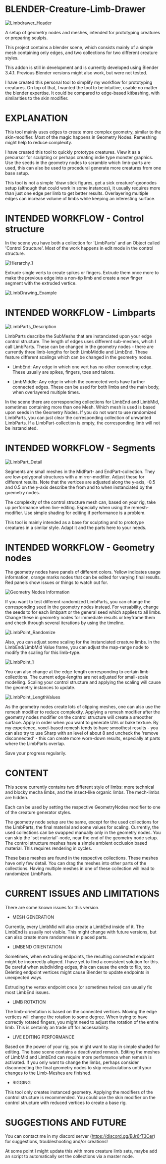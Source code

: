 # BLENDER-Creature-Limb-Drawer
![Limbdrawer_Header](https://user-images.githubusercontent.com/18192380/217829911-5eef2db8-1471-43b6-9941-7378dec11d2a.png)

A setup of geometry nodes and meshes, intended for prototyping creatures or preparing sculpts.

This project contains a blender scene, which consists mainly of a simple mesh containing only edges, and two collections for two different creature styles.

This addon is still in development and is currently developed using Blender 3.4.1. Previous Blender versions might also work, but were not tested.

I have created this personal tool to simplify my workflow for prototyping creatures. On top of that, I wanted the tool to be intuitive, usable no matter the blender expertise.
It could be compared to edge-based kitbashing, with similarities to the skin modifier.

# EXPLANATION

This tool mainly uses edges to create more complex geometry, similar to the skin-modifier.
Most of the magic happens in Geometry Nodes. Remeshing might help to reduce complexity.

I have created this tool to quickly prototype creatures. View it as a precursor for sculpting or perhaps creating indie type monster graphics.
Use the seeds in the geometry nodes to scramble which limb-parts are used, this can also be used to procedural generate more creatures from one base setup.

This tool is not a simple 'draw stick figures, get a sick creature'-geonodes setup (although that could work in some instances), it usually requires more than just one edge per limb to get better results. 
Overlayering multiple edges can increase volume of limbs while keeping an interesting surface.

# INTENDED WORKFLOW - Control structure

In the scene you have both a collection for 'LimbParts' and an Object called 'Control Structure'.
Most of the work happens in edit mode in the control structure.

![Hierarchy_1](https://user-images.githubusercontent.com/18192380/217834910-7ba84abb-3a1a-4c0e-ac35-62000789af4b.png)

Extrude single verts to create spikes or fingers. Extrude them once more to make the previous edge into a non-tip limb and create a new finger segment with the extruded vertice. 

![LimbDrawing_Example](https://user-images.githubusercontent.com/18192380/217837337-79f60028-bbc8-4bca-ad4e-a002dff970c2.png)

# INTENDED WORKFLOW - Limbparts

![LimbParts_Description](https://user-images.githubusercontent.com/18192380/217838260-c02895d8-7459-4832-9d83-1615be2c964c.png)

LimbParts describe the SubMeshs that are instanciated upon your edge control structure.
The length of edges uses different sub-meshes, which I call LimbParts. These can be changed in the geometry nodes - there are currently three limb-lengths for both LimbMiddle and LimbEnd. These feature different scalings which can be changed in the geometry nodes.

- LimbEnd: Any edge in which one vert has no other connecting edge. These usually are spikes, fingers, toes and talons.

- LimbMiddle: Any edge in which the connected verts have further connected edges. These can be used for both limbs and the main body, when overlayered multiple times.

In the scene there are corresponding collections for LimbEnd and LimbMid, sometimes containing more than one Mesh. 
Which mesh is used is based upon seeds in the Geometry Nodes. 
If you do not want to use randomized LimbParts, you can just clear the corresponding collection of unwanted LimbParts. If a LimbPart-collection is empty, the corresponding limb will not be instanciated.

# INTENDED WORKFLOW - Segments

![LimbPart_Detail](https://user-images.githubusercontent.com/18192380/217841709-7e35358b-f534-41df-adbc-9d34e0cea3d0.png)

Segments are small meshes in the MidPart- and EndPart-collection. They are low-polygonal structures with a mirror-modifier. Adjust these for different results. Note that the vertices are adjusted along the y-axis, -0.5 and 0.5 on the y-axis describe the from and to when instanciated by the goemetry nodes.

The complexity of the control structure mesh can, based on your rig, take up performance when live-editing. Especially when using the remesh-modifier.
Use simple shading for editing if performance is a problem.

This tool is mainly intended as a base for sculpting and to prototype creatures in a similar style. Adapt it and the parts here to your needs.

# INTENDED WORKFLOW - Geometry nodes

The geometry nodes have panels of different colors. Yellow indicates usage information, orange marks nodes that can be edited for varying final results. Red panels show issues or things to watch out for.

![Geometry Nodes Information](https://user-images.githubusercontent.com/18192380/217843049-99a5eee2-2ddf-4f22-8b65-5014348b37e3.png)

If you want to test different randomized LimbParts, you can change the corresponding seed in the geometry nodes instead. 
For versability, change the seeds to for each limbpart or the general seed which applies to all limbs. Change these in geometry nodes for immediate results or keyframe them and check through several iterations by using the timeline. 

![LimbPoint_Randomize](https://user-images.githubusercontent.com/18192380/217842118-998672d0-92cf-4e3f-8da9-4df2ff4f619a.png)

Also, you can adjust some scaling for the instanciated creature limbs.
In the LimbEnd/LimbMid Value frame, you can adjust the map-range node to modify the scaling for this limb-type.

![LimbPoint_1](https://user-images.githubusercontent.com/18192380/217843290-3f5399d3-efb9-4972-97b6-24150785dd69.png)

You can also change at the edge-length corresponding to certain limb-collections. The current edge-lengths are not adjusted for small-scale modelling. Scaling your control structure and applying the scaling will cause the geometry instances to update.

![LimbPoint_LengthValues](https://user-images.githubusercontent.com/18192380/217843809-90a0e588-6181-4e16-bf66-335f83cc7c94.png)

As the geometry nodes create lots of clipping meshes, one can also use the remesh modifier to reduce complexity. Applying a remesh modifier after the geometry nodes modifier on the control structure will create a smoother surface. Apply in order when you want to generate UVs or bake texture.
By my experience, voxel-based remesh tends to have smoothest results - you can also try to use Sharp with an level of about 8 and uncheck the 'remove disconnected' - this can create more worn-down results, especially at parts where the LimbParts overlap. 

Save your progress regularily. 

# CONTENT

This scene currently contains two different style of limbs: more technical and blocky mecha limbs, and the insect-like organic limbs. The mech-limbs are hidden.

Each can be used by setting the respective GeometryNodes modifier to one of the creature generator styles.

The geometry node setup are the same, except for the used collections for the LimbParts, the final material and some values for scaling. Currently, the used collections can be swapped manually only in the geometry nodes. You can skip the 'set material'-node, near the end of the geometry node setup.
The control structure meshes have a simple ambient occlusion based material. This requires rendering in cycles.

These base meshes are found in the respective collections. These meshes have only few detail.
You can drag the meshes into other parts of the collections. Having multiple meshes in one of these collection will lead to randomized LimbParts.

# CURRENT ISSUES AND LIMITATIONS

There are some known issues for this version. 

- MESH GENERATION

Currently, every LimbMid will also create a LimbEnd inside of it. The LimbEnd is usually not visible. This might change with future versions, but can also create more randomness in placed parts.

- LIMBEND ORIENTATION

Sometimes, when extruding endpoints, the resulting connected endpoint might be incorrectly aligned. I have yet to find a consistent solution for this. 
Be careful when subdividing edges, this can cause the ends to flip, too. Deleting endpoint vertices might cause Blender to update endpoints in unexpected ways. 

Extruding the vertex endpoint once (or sometimes twice) can usually fix most LimbEnd issues.

- LIMB ROTATION

The limb-orientation is based on the connected vertices. Moving the edge vertices will change the rotation to some degree. When trying to have correctly rotated fingers, you might need to adjust the rotation of the entire limb. This is certainly an trade off for accessability. 

- LIVE EDITING PERFORMANCE

Based on the power of your rig, you might want to stay in simple shaded for editing.
The base scene contains a deactivated remesh.
Editing the meshes of LimbMid and LimbEnd can require more perfomance when remesh is activated. If you only want to change the limbs, perhaps consider disconnecting the final geometry nodes to skip recalculations until your changes to the Limb-Meshes are finished.

- RIGGING

This tool only creates instanced geometry. Applying the modifiers of the control structure is recommended. You could use the skin modifier on the control structure with reduced vertices to create a base rig. 

# SUGGESTIONS AND FUTURE
You can contact me in my discord server (https://discord.gg/BJr6rT3Cer) for suggestions, troubleshooting and/or creations! 

At some point I might update this with more creature limb sets, maybe add an script to automatically set the collections via a master node.
